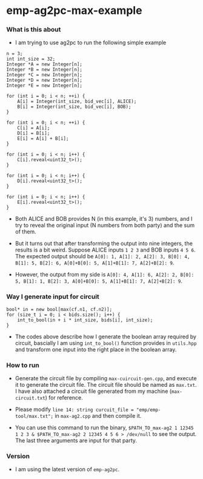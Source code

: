 # emp-ag2pc-max-example

### What is this about
+ I am trying to use ag2pc to run the following simple example
<p>

    n = 3;
    int int_size = 32;
    Integer *A = new Integer[n];
    Integer *B = new Integer[n];
    Integer *C = new Integer[n];
    Integer *D = new Integer[n];
    Integer *E = new Integer[n];

    for (int i = 0; i < n; ++i) {
        A[i] = Integer(int_size, bid_vec[i], ALICE);
        B[i] = Integer(int_size, bid_vec[i], BOB);
    }

    for (int i = 0; i < n; ++i) {
        C[i] = A[i];
        D[i] = B[i];
        E[i] = A[i] + B[i];
    }

    for (int i = 0; i < n; i++) {
        C[i].reveal<uint32_t>();
    }

    for (int i = 0; i < n; i++) {
        D[i].reveal<uint32_t>();
    }

    for (int i = 0; i < n; i++) {
        E[i].reveal<uint32_t>();
    }

</p>

+ Both ALICE and BOB provides N (in this example, it's 3) numbers, and I try to
  reveal the original input (N numbers from both party) and the sum of them.

+ But it turns out that after transforming the output into nine integers, the
  results is a bit weird. Suppose ALICE inputs `1 2 3` and BOB inputs `4 5 6`.
  The expected output should be `A[0]: 1, A[1]: 2, A[2]: 3, B[0]: 4, B[1]: 5,
  B[2]: 6, A[0]+B[0]: 5, A[1]+B[1]: 7, A[2]+B[2]: 9`. 

+ However, the output from my side is `A[0]: 4, A[1]: 6, A[2]: 2, B[0]: 5, B[1]:
  1, B[2]: 3, A[0]+B[0]: 5, A[1]+B[1]: 7, A[2]+B[2]: 9`.

### Way I generate input for circuit
<p>

    bool* in = new bool[max(cf.n1, cf.n2)];
    for (size_t i = 0; i < bids.size(); i++) {
        int_to_bool(in + i * int_size, bids[i], int_size);
    }

</p>

+ The codes above describe how I generate the boolean array required by circuit,
  bascially I am using `int_to_bool()` function provides in `utils.hpp` and
  transform one input into the right place in the boolean array.


### How to run
+ Generate the circuit file by compiling `max-cuircuit-gen.cpp`, and execute it
  to generate the circuit file. The circuit file should be named as `max.txt`. I
  have also attached a circuit file generated from my machine
  (`max-circuit.txt`) for reference.

+ Please modify `line 14: string curcuit_file = "emp/emp-tool/max.txt";` in
  `max-ag2.cpp` and then compile it.

+ You can use this command to run the binary, `$PATH_TO_max-ag2 1 12345 1 2 3 &
  $PATH_TO_max-ag2 2 12345 4 5 6 > /dev/null` to see the output. The last three
  arguments are input for that party.

### Version
+ I am using the latest version of `emp-ag2pc`.